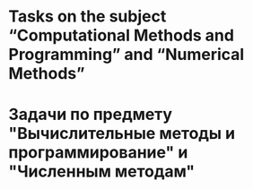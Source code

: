 # Tasks on the subject “Computational Methods and Programming” and “Numerical Methods” 
# Задачи по предмету "Вычислительные методы и программирование" и "Численным методам"

